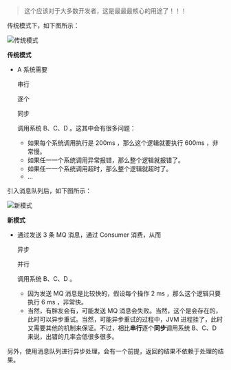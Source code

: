 > 这个应该对于大多数开发者，这是最最最核心的用途了！！！

传统模式下，如下图所示：

![传统模式](https://image-1302243118.cos.ap-beijing.myqcloud.com/img/05.png)

**传统模式**

- A 系统需要

  串行

  逐个

  同步

  调用系统 B、C、D 。这其中会有很多问题：

  - 如果每个系统调用执行是 200ms ，那么这个逻辑就要执行 600ms ，非常慢。
  - 如果任一一个系统调用异常报错，那么整个逻辑就报错了。
  - 如果任一一个系统调用超时，那么整个逻辑就超时了。
  - …

引入消息队列后，如下图所示：

![新模式](https://image-1302243118.cos.ap-beijing.myqcloud.com/img/05.png)

**新模式**

- 通过发送 3 条 MQ 消息，通过 Consumer 消费，从而

  异步

  并行

  调用系统 B、C、D 。

  - 因为发送 MQ 消息是比较快的，假设每个操作 2 ms ，那么这个逻辑只要执行 6 ms ，非常快。
  - 当然，有胖友会有，可能发送 MQ 消息会失败。当然，这个是会存在的，此时可以异步重试。当然，可能异步重试的过程中，JVM 进程挂了，此时又需要其他的机制来保证。不过，相比**串行**逐个**同步**调用系统 B、C、D 来说，出错的几率会低很多很多。

另外，使用消息队列进行异步处理，会有一个前提，返回的结果不依赖于处理的结果。